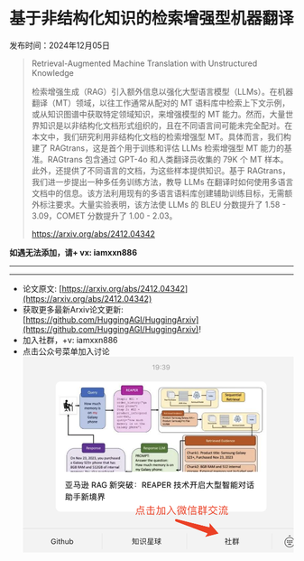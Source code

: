 # 基于非结构化知识的检索增强型机器翻译
发布时间：2024年12月05日


> Retrieval-Augmented Machine Translation with Unstructured Knowledge
>
> 检索增强生成（RAG）引入额外信息以强化大型语言模型（LLMs）。在机器翻译（MT）领域，以往工作通常从配对的 MT 语料库中检索上下文示例，或从知识图谱中获取特定领域知识，来增强模型的 MT 能力。然而，大量世界知识是以非结构化文档形式组织的，且在不同语言间可能未完全配对。在本文中，我们研究利用非结构化文档的检索增强型 MT。具体而言，我们构建了 RAGtrans，这是首个用于训练和评估 LLMs 检索增强型 MT 能力的基准。RAGtrans 包含通过 GPT-4o 和人类翻译员收集的 79K 个 MT 样本。此外，还提供了不同语言的文档，为这些样本提供知识。基于 RAGtrans，我们进一步提出一种多任务训练方法，教导 LLMs 在翻译时如何使用多语言文档中的信息。该方法利用现有的多语言语料库创建辅助训练目标，无需额外标注要求。大量实验表明，该方法使 LLMs 的 BLEU 分数提升了 1.58 - 3.09，COMET 分数提升了 1.00 - 2.03。
>
> https://arxiv.org/abs/2412.04342

**如遇无法添加，请+ vx: iamxxn886**
<hr />


<hr />

- 论文原文: [https://arxiv.org/abs/2412.04342](https://arxiv.org/abs/2412.04342)
- 获取更多最新Arxiv论文更新: [https://github.com/HuggingAGI/HuggingArxiv](https://github.com/HuggingAGI/HuggingArxiv)!
- 加入社群，+v: iamxxn886
- 点击公众号菜单加入讨论
![](https://raw.githubusercontent.com/HuggingAGI/wx_assets/main/2024/07/31/1722434818326-94339e92-22f1-4472-9d27-fed232f70b5d.jpeg)